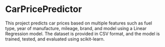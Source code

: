 # CarPricePredictor
This project predicts car prices based on multiple features such as fuel type, year of manufacture, mileage, brand, and model using a Linear Regression model. The dataset is provided in CSV format, and the model is trained, tested, and evaluated using scikit-learn.
